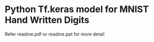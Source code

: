 # Python Tf.keras model for MNIST Hand Written Digits

Refer readme.pdf or readme.ppt for more detail
